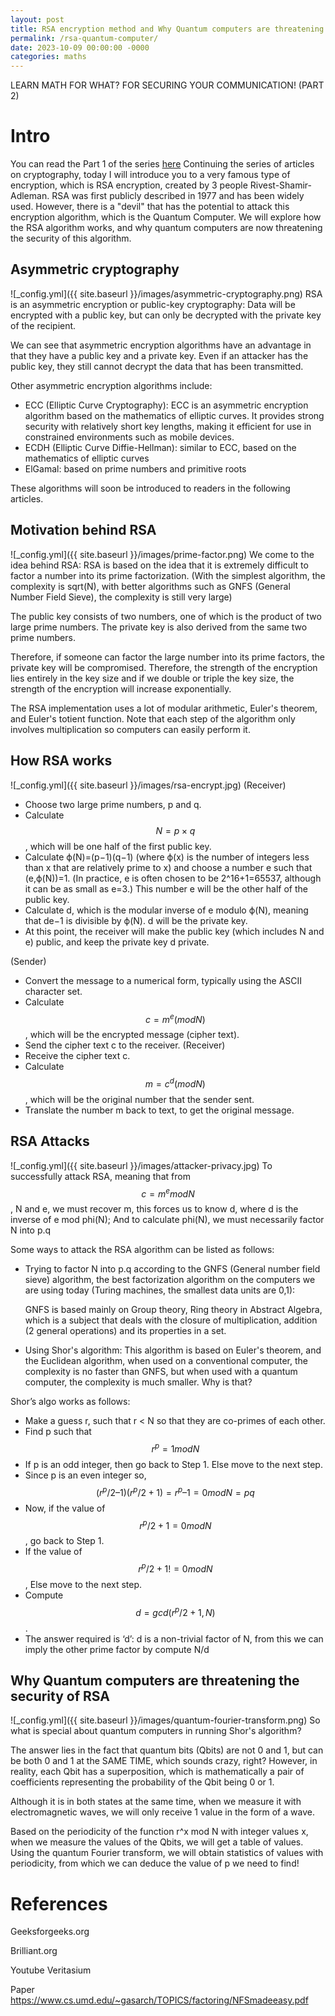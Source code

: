```yaml
---
layout: post
title: RSA encryption method and Why Quantum computers are threatening its security
permalink: /rsa-quantum-computer/
date: 2023-10-09 00:00:00 -0000
categories: maths
---
```

LEARN MATH FOR WHAT?
FOR SECURING YOUR COMMUNICATION! (PART 2)
# Intro
You can read the Part 1 of the series [here](https://bmathnguyen.github.io/intro-to-cryptography-1/)
Continuing the series of articles on cryptography, today I will introduce you to a very famous type of encryption, which is RSA encryption, created by 3 people Rivest-Shamir-Adleman. 
RSA was first publicly described in 1977 and has been widely used. However, there is a "devil" that has the potential to attack this encryption algorithm, which is the Quantum Computer. 
We will explore how the RSA algorithm works, and why quantum computers are now threatening the security of this algorithm.
## Asymmetric cryptography
![_config.yml]({{ site.baseurl }}/images/asymmetric-cryptography.png)
RSA is an asymmetric encryption or public-key cryptography: Data will be encrypted with a public key, but can only be decrypted with the private key of the recipient. 

We can see that asymmetric encryption algorithms have an advantage in that they have a public key and a private key. Even if an attacker has the public key, they still cannot decrypt the data that has been transmitted.

Other asymmetric encryption algorithms include:
- ECC (Elliptic Curve Cryptography): ECC is an asymmetric encryption algorithm based on the mathematics of elliptic curves. It provides strong security with relatively short key lengths, making it efficient for use in constrained environments such as mobile devices.
- ECDH (Elliptic Curve Diffie-Hellman): similar to ECC, based on the mathematics of elliptic curves
- ElGamal: based on prime numbers and primitive roots

These algorithms will soon be introduced to readers in the following articles.

## Motivation behind RSA
![_config.yml]({{ site.baseurl }}/images/prime-factor.png)
We come to the idea behind RSA: RSA is based on the idea that it is extremely difficult to factor a number into its prime factorization. (With the simplest algorithm, the complexity is sqrt(N), with better algorithms such as GNFS (General Number Field Sieve), the complexity is still very large)

The public key consists of two numbers, one of which is the product of two large prime numbers. The private key is also derived from the same two prime numbers. 

Therefore, if someone can factor the large number into its prime factors, the private key will be compromised. Therefore, the strength of the encryption lies entirely in the key size and if we double or triple the key size, the strength of the encryption will increase exponentially. 

The RSA implementation uses a lot of modular arithmetic, Euler's theorem, and Euler's totient function. Note that each step of the algorithm only involves multiplication so computers can easily perform it.

## How RSA works
![_config.yml]({{ site.baseurl }}/images/rsa-encrypt.jpg)
(Receiver)
- Choose two large prime numbers, p and q.
- Calculate $$N=p×q$$, which will be one half of the first public key. 
- Calculate ϕ(N)=(p−1)(q−1) (where ϕ(x) is the number of integers less than x that are relatively prime to x) and choose a number e such that (e,ϕ(N))=1. (In practice, e is often chosen to be 2^16+1=65537, although it can be as small as e=3.) 
    This number e will be the other half of the public key. 
- Calculate d, which is the modular inverse of e modulo ϕ(N), meaning that de−1 is divisible by ϕ(N). d will be the private key. 
- At this point, the receiver will make the public key (which includes N and e) public, and keep the private key d private. 

(Sender)
- Convert the message to a numerical form, typically using the ASCII character set. 
- Calculate $$c=m^e (modN)$$, which will be the encrypted message (cipher text). 
- Send the cipher text c to the receiver. 
(Receiver)
- Receive the cipher text c. 
- Calculate $$m=c^d (modN)$$, which will be the original number that the sender sent.
- Translate the number m back to text, to get the original message.

## RSA Attacks
![_config.yml]({{ site.baseurl }}/images/attacker-privacy.jpg)
To successfully attack RSA, meaning that from $$c=m^e mod N$$, N and e, we must recover m, this forces us to know d, where d is the inverse of e mod phi(N);
And to calculate phi(N), we must necessarily factor N into p.q

Some ways to attack the RSA algorithm can be listed as follows:

- Trying to factor N into p.q according to the GNFS (General number field sieve) algorithm, the best factorization algorithm on the computers we are using today (Turing machines, the smallest data units are 0,1):
    
    GNFS is based mainly on Group theory, Ring theory in Abstract Algebra, which is a subject that deals with the closure of multiplication, addition (2 general operations) and its properties in a set.

- Using Shor's algorithm: This algorithm is based on Euler's theorem, and the Euclidean algorithm, when used on a conventional computer, the complexity is no faster than GNFS, but when used with a quantum computer, the complexity is much smaller. Why is that?
    
Shor’s algo works as follows:
- Make a guess r, such that r < N so that they are co-primes of each other.
-    Find p such that $$r^p=1 mod N$$
-    If p is an odd integer, then go back to Step 1. Else move to the next step.
-    Since p is an even integer so, $$(r^p/2 – 1)(r^p/2 + 1) = r^p – 1 = 0 mod N=pq$$
-    Now, if the value of $$r^p/2 + 1 = 0 mod N$$, go back to Step 1.
-    If the value of $$r^p/2 + 1 != 0 mod N$$, Else move to the next step.
-    Compute $$d = gcd(r^p/2+1, N)$$.
-    The answer required is ‘d’: d is a non-trivial factor of N, from this we can imply the other prime factor by compute N/d

## Why Quantum computers are threatening the security of RSA

![_config.yml]({{ site.baseurl }}/images/quantum-fourier-transform.png)
So what is special about quantum computers in running Shor's algorithm? 

The answer lies in the fact that quantum bits (Qbits) are not 0 and 1, but can be both 0 and 1 at the SAME TIME, which sounds crazy, right? 
However, in reality, each Qbit has a superposition, which is mathematically a pair of coefficients representing the probability of the Qbit being 0 or 1. 

Although it is in both states at the same time, when we measure it with electromagnetic waves, we will only receive 1 value in the form of a wave. 

Based on the periodicity of the function r^x mod N with integer values x, when we measure the values of the Qbits, we will get a table of values. Using the quantum Fourier transform, we will obtain statistics of values with periodicity, from which we can deduce the value of p we need to find!

# References
Geeksforgeeks.org

Brilliant.org

Youtube Veritasium

Paper https://www.cs.umd.edu/~gasarch/TOPICS/factoring/NFSmadeeasy.pdf